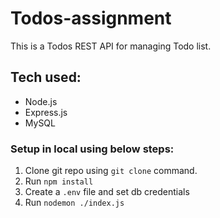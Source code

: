 # Todos-assignment

This is a Todos REST API for managing Todo list.

## Tech used:
- Node.js
- Express.js
- MySQL

### Setup in local using below steps:

1. Clone git repo using `git clone` command.
2. Run `npm install`
3. Create a `.env` file and set db credentials
4. Run `nodemon ./index.js`

